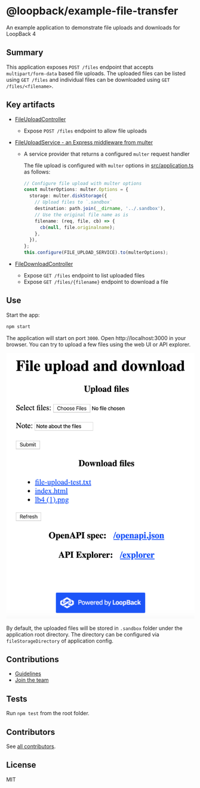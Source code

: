 # @loopback/example-file-transfer

An example application to demonstrate file uploads and downloads for LoopBack 4

## Summary

This application exposes `POST /files` endpoint that accepts
`multipart/form-data` based file uploads. The uploaded files can be listed using
`GET /files` and individual files can be downloaded using
`GET /files/<filename>`.

## Key artifacts

- [FileUploadController](src/controllers/files.controller.ts)

  - Expose `POST /files` endpoint to allow file uploads

- [FileUploadService - an Express middleware from multer](src/services/files.service.ts)

  - A service provider that returns a configured `multer` request handler

    The file upload is configured with `multer` options in
    [src/application.ts](src/application.ts) as follows:

    ```ts
    // Configure file upload with multer options
    const multerOptions: multer.Options = {
      storage: multer.diskStorage({
        // Upload files to `.sandbox`
        destination: path.join(__dirname, '../.sandbox'),
        // Use the original file name as is
        filename: (req, file, cb) => {
          cb(null, file.originalname);
        },
      }),
    };
    this.configure(FILE_UPLOAD_SERVICE).to(multerOptions);
    ```

- [FileDownloadController](src/controllers/files.controller.ts)

  - Expose `GET /files` endpoint to list uploaded files
  - Expose `GET /files/{filename}` endpoint to download a file

## Use

Start the app:

```sh
npm start
```

The application will start on port `3000`. Open http://localhost:3000 in your
browser. You can try to upload a few files using the web UI or API explorer.

![upload-download](upload-download.png)

By default, the uploaded files will be stored in `.sandbox` folder under the
application root directory. The directory can be configured via
`fileStorageDirectory` of application config.

## Contributions

- [Guidelines](https://github.com/strongloop/loopback-next/blob/master/docs/CONTRIBUTING.md)
- [Join the team](https://github.com/strongloop/loopback-next/issues/110)

## Tests

Run `npm test` from the root folder.

## Contributors

See
[all contributors](https://github.com/strongloop/loopback-next/graphs/contributors).

## License

MIT
